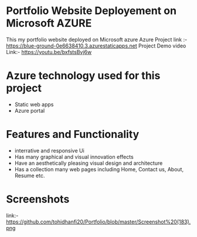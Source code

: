 # Portfolio Website Deployement on Microsoft AZURE  
This my portfolio website deployed on Microsoft azure
Azure Project link :-
https://blue-ground-0e6638410.3.azurestaticapps.net
Project Demo video Link:-
https://youtu.be/bxfstsBvj6w


# Azure technology used for this project
  * Static web apps
  * Azure portal

# Features and Functionality

  * interrative and responsive Ui
  * Has many graphical and visual innovation effects
  * Have an aesthetically pleasing visual design and architecture
  * Has a collection many web pages including Home, Contact us, About, Resume etc.
    
# Screenshots
link:- https://github.com/tohidhanfi20/Portfolio/blob/master/Screenshot%20(183).png

